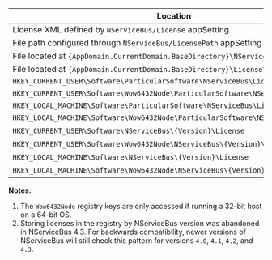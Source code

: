 
| Location                                                                          | Notes |
|-----------------------------------------------------------------------------------|:-----:|
| License XML defined by `NServiceBus/License` appSetting                           |       |
| File path configured through `NServiceBus/LicensePath` appSetting                 |       |
| File located at `{AppDomain.CurrentDomain.BaseDirectory}\NServiceBus\License.xml` |       |
| File located at `{AppDomain.CurrentDomain.BaseDirectory}\License\License.xml`     |       |
| `HKEY_CURRENT_USER\Software\ParticularSoftware\NServiceBus\License`               |       |
| `HKEY_CURRENT_USER\Software\Wow6432Node\ParticularSoftware\NServiceBus\License`   |   1   |
| `HKEY_LOCAL_MACHINE\Software\ParticularSoftware\NServiceBus\License`              |       |
| `HKEY_LOCAL_MACHINE\Software\Wow6432Node\ParticularSoftware\NServiceBus\License`  |   1   |
| `HKEY_CURRENT_USER\Software\NServiceBus\{Version}\License`                        |   2   |
| `HKEY_CURRENT_USER\Software\Wow6432Node\NServiceBus\{Version}\License`            |  1, 2 |
| `HKEY_LOCAL_MACHINE\Software\NServiceBus\{Version}\License`                       |   2   |
| `HKEY_LOCAL_MACHINE\Software\Wow6432Node\NServiceBus\{Version}\License`           |  1, 2 |

**Notes:**

 1. The `Wow6432Node` registry keys are only accessed if running a 32-bit host on a 64-bit OS.
 1. Storing licenses in the registry by NServiceBus version was abandoned in NServiceBus 4.3. For backwards compatibility, newer versions of NServiceBus will still check this pattern for versions `4.0`, `4.1`, `4.2`, and `4.3`.

